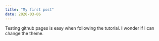 ```yaml
---
title: "My first post"
date: 2020-03-06
---
```


Testing github pages is easy when following the tutorial. I wonder if I can change the theme.
